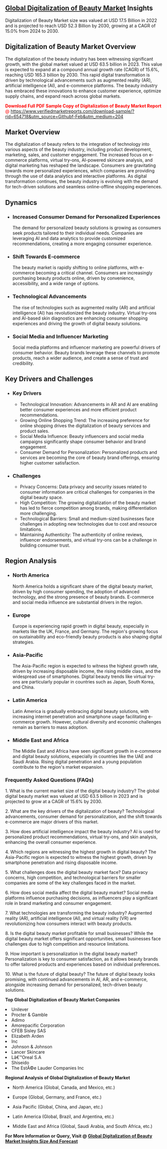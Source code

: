<h2><a href="https://www.verifiedmarketreports.com/download-sample/?rid=654718&amp;utm_source=Githubf&amp;utm_medium=204" target="_blank">Global Digitalization of Beauty Market</a> Insights</h2><p>Digitalization of Beauty Market size was valued at USD 17.5 Billion in 2022 and is projected to reach USD 52.3 Billion by 2030, growing at a CAGR of 15.0% from 2024 to 2030.</p><p> <h2>Digitalization of Beauty Market Overview</h2> <p>The digitalization of the beauty industry has been witnessing significant growth, with the global market valued at USD 63.5 billion in 2023. This value is expected to expand at a compound annual growth rate (CAGR) of 15.6%, reaching USD 165.3 billion by 2030. This rapid digital transformation is driven by technological advancements such as augmented reality (AR), artificial intelligence (AI), and e-commerce platforms. The beauty industry has embraced these innovations to enhance customer experience, optimize supply chains, and expand reach across global markets.</p> <p><p><span class=""><span style="color: #ff0000;"><strong>Download Full PDF Sample Copy of Digitalization of Beauty Market Report</strong> @ </span><a href="https://www.verifiedmarketreports.com/download-sample/?rid=654718&amp;utm_source=Githubf-Feb&amp;utm_medium=204" target="_blank">https://www.verifiedmarketreports.com/download-sample/?rid=654718&amp;utm_source=Githubf-Feb&amp;utm_medium=204</a></span></p></p> <h2>Market Overview</h2> <p>The digitalization of beauty refers to the integration of technology into various aspects of the beauty industry, including product development, marketing, sales, and customer engagement. The increased focus on e-commerce platforms, virtual try-ons, AI-powered skincare analysis, and digital marketing has reshaped the landscape. Consumers are gravitating towards more personalized experiences, which companies are providing through the use of data analytics and interactive platforms. As digital transformation continues, the beauty industry is evolving with the demand for tech-driven solutions and seamless online-offline shopping experiences.</p> <h2>Dynamics</h2> <ul> <li><h3>Increased Consumer Demand for Personalized Experiences</h3> The demand for personalized beauty solutions is growing as consumers seek products tailored to their individual needs. Companies are leveraging AI and data analytics to provide customized recommendations, creating a more engaging consumer experience.</li> <li><h3>Shift Towards E-commerce</h3> The beauty market is rapidly shifting to online platforms, with e-commerce becoming a critical channel. Consumers are increasingly purchasing beauty products online, driven by convenience, accessibility, and a wide range of options.</li> <li><h3>Technological Advancements</h3> The rise of technologies such as augmented reality (AR) and artificial intelligence (AI) has revolutionized the beauty industry. Virtual try-ons and AI-based skin diagnostics are enhancing consumer shopping experiences and driving the growth of digital beauty solutions.</li> <li><h3>Social Media and Influencer Marketing</h3> Social media platforms and influencer marketing are powerful drivers of consumer behavior. Beauty brands leverage these channels to promote products, reach a wider audience, and create a sense of trust and credibility.</li> </ul> <h2>Key Drivers and Challenges</h2> <ul> <li><h3>Key Drivers</h3> <ul> <li>Technological Innovation: Advancements in AR and AI are enabling better consumer experiences and more efficient product recommendations.</li> <li>Growing Online Shopping Trend: The increasing preference for online shopping drives the digitalization of beauty services and product sales.</li> <li>Social Media Influence: Beauty influencers and social media campaigns significantly shape consumer behavior and brand engagement.</li> <li>Consumer Demand for Personalization: Personalized products and services are becoming the core of beauty brand offerings, ensuring higher customer satisfaction.</li> </ul> </li> <li><h3>Challenges</h3> <ul> <li>Privacy Concerns: Data privacy and security issues related to consumer information are critical challenges for companies in the digital beauty space.</li> <li>High Competition: The growing digitalization of the beauty market has led to fierce competition among brands, making differentiation more challenging.</li> <li>Technological Barriers: Small and medium-sized businesses face challenges in adopting new technologies due to cost and resource limitations.</li> <li>Maintaining Authenticity: The authenticity of online reviews, influencer endorsements, and virtual try-ons can be a challenge in building consumer trust.</li> </ul> </li> </ul> <h2>Region Analysis</h2> <ul> <li><h3>North America</h3> North America holds a significant share of the digital beauty market, driven by high consumer spending, the adoption of advanced technology, and the strong presence of beauty brands. E-commerce and social media influence are substantial drivers in the region.</li> <li><h3>Europe</h3> Europe is experiencing rapid growth in digital beauty, especially in markets like the UK, France, and Germany. The region's growing focus on sustainability and eco-friendly beauty products is also shaping digital strategies.</li> <li><h3>Asia-Pacific</h3> The Asia-Pacific region is expected to witness the highest growth rate, driven by increasing disposable income, the rising middle class, and the widespread use of smartphones. Digital beauty trends like virtual try-ons are particularly popular in countries such as Japan, South Korea, and China.</li> <li><h3>Latin America</h3> Latin America is gradually embracing digital beauty solutions, with increasing internet penetration and smartphone usage facilitating e-commerce growth. However, cultural diversity and economic challenges remain as barriers to mass adoption.</li> <li><h3>Middle East and Africa</h3> The Middle East and Africa have seen significant growth in e-commerce and digital beauty solutions, especially in countries like the UAE and Saudi Arabia. Rising digital penetration and a young population contribute to the region's market expansion.</li> </ul> <h3>Frequently Asked Questions (FAQs)</h3> <p>1. What is the current market size of the digital beauty industry? The global digital beauty market was valued at USD 63.5 billion in 2023 and is projected to grow at a CAGR of 15.6% by 2030.</p> <p>2. What are the key drivers of the digitalization of beauty? Technological advancements, consumer demand for personalization, and the shift towards e-commerce are major drivers of this market.</p> <p>3. How does artificial intelligence impact the beauty industry? AI is used for personalized product recommendations, virtual try-ons, and skin analysis, enhancing the overall consumer experience.</p> <p>4. Which regions are witnessing the highest growth in digital beauty? The Asia-Pacific region is expected to witness the highest growth, driven by smartphone penetration and rising disposable income.</p> <p>5. What challenges does the digital beauty market face? Data privacy concerns, high competition, and technological barriers for smaller companies are some of the key challenges faced in the market.</p> <p>6. How does social media affect the digital beauty market? Social media platforms influence purchasing decisions, as influencers play a significant role in brand marketing and consumer engagement.</p> <p>7. What technologies are transforming the beauty industry? Augmented reality (AR), artificial intelligence (AI), and virtual reality (VR) are revolutionizing how consumers interact with beauty products.</p> <p>8. Is the digital beauty market profitable for small businesses? While the digital beauty market offers significant opportunities, small businesses face challenges due to high competition and resource limitations.</p> <p>9. How important is personalization in the digital beauty market? Personalization is key to consumer satisfaction, as it allows beauty brands to offer tailored products and experiences based on individual preferences.</p> <p>10. What is the future of digital beauty? The future of digital beauty looks promising, with continued advancements in AI, AR, and e-commerce, alongside increasing demand for personalized, tech-driven beauty solutions.</p> </p><p><strong>Top Global Digitalization of Beauty Market Companies</strong></p><div data-test-id=""><p><li>Unilever</li><li> Procter & Gamble</li><li> Adimo</li><li> Amorepacific Corporation</li><li> CFEB Sisley SAS</li><li> Elizabeth Arden</li><li> Inc</li><li> Johnson & Johnson</li><li> Lancer Skincare</li><li> Lâ€™Oreal S.A</li><li> Shiseido</li><li> The EstÃ©e Lauder Companies Inc</li></p><div><strong>Regional Analysis of&nbsp;Global Digitalization of Beauty Market</strong></div><ul><li dir="ltr"><p dir="ltr">North America&nbsp;(Global, Canada, and Mexico, etc.)</p></li><li dir="ltr"><p dir="ltr">Europe (Global, Germany, and France, etc.)</p></li><li dir="ltr"><p dir="ltr">Asia Pacific&nbsp;(Global, China, and Japan, etc.)</p></li><li dir="ltr"><p dir="ltr">Latin America&nbsp;(Global, Brazil, and Argentina, etc.)</p></li><li dir="ltr">Middle East and Africa&nbsp;(Global, Saudi Arabia, and South Africa, etc.)</li></ul><p><strong>For More Information or Query, Visit @&nbsp;</strong><strong><a href="https://www.verifiedmarketreports.com/product/digitalization-of-beauty-market/?utm_source=Githubf&amp;utm_medium=204" target="_blank">Global Digitalization of Beauty Market Insights Size And Forecast</a></strong></p></div>
